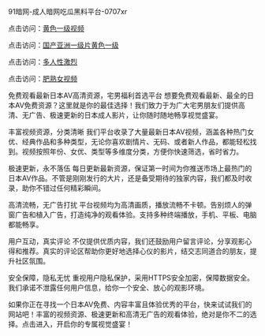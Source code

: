 91暗网-成人暗网吃瓜黑料平台-0707xr


点击访问：<a href="https://tfda.pages.dev/">黄色一级视频</a>

点击访问：<a href="https://gsd-agv.pages.dev/">国产亚洲一级片黄色一级</a>

点击访问：<a href="https://rtj-3zo.pages.dev/">多人性激烈</a>

点击访问：<a href="https://gda-c7m.pages.dev/">肥熟女视频</a>


免费观看最新日本AV高清资源，宅男福利首选平台
想要免费观看最新、最全的日本AV免费资源？这里就是你的最佳选择！我们致力于为广大宅男朋友们提供高清、无广告、极速更新的日本成人影片，让你随时随地畅享视觉盛宴。

丰富视频资源，分类清晰
我们平台收录了大量最新日本AV视频，涵盖各种热门女优、经典作品和多种类型，无论你喜欢剧情片、无码、或者新人作品，都能轻松找到。视频按照年份、女优、类型等多维度分类，方便你快速筛选，省时省力。

极速更新，永不落伍
每日更新最新资源，保证第一时间为你推送市场上最热门的日本AV作品。不管是刚刚发行的大片，还是备受期待的独家内容，我们都及时收录，助你不错过任何精彩瞬间。

高清流畅，无广告打扰
平台视频均为高清画质，播放流畅不卡顿。告别烦人的弹窗广告和植入广告，打造纯净的观看体验。支持多种终端播放，手机、平板、电脑都能畅享。

用户互动，真实评论
不仅提供优质内容，我们还鼓励用户留言评论，分享观影心得和推荐。真实的评论区帮助你更好地选择心仪的影片，结交志同道合的朋友，提升社区氛围。

安全保障，隐私无忧
重视用户隐私保护，采用HTTPS安全加密，保障数据安全。我们承诺不泄露任何用户信息，给你一个安全、放心的观影环境。

如果你正在寻找一个日本AV免费、内容丰富且体验优秀的平台，快来试试我们的网站吧！丰富的视频资源、极速更新和高清无广告的观看体验，绝对是你不二的选择。点击进入，开启你的专属视觉盛宴！


<span style="display:none;">[Canonical link]( https://github.com/xda7765/66508 ）</span>
